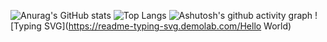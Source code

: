 ![Anurag's GitHub stats](https://github-readme-stats.vercel.app/api?username=foxhappystar)
![Top Langs](https://github-readme-stats.vercel.app/api/top-langs/?username=foxhappystar)
![Ashutosh's github activity graph](https://github-readme-activity-graph.vercel.app/graph?username=foxhappystar)
![Typing SVG](https://readme-typing-svg.demolab.com/Hello World)
